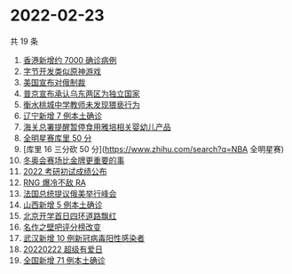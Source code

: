 # 2022-02-23

共 19 条

<!-- BEGIN ZHIHUSEARCH -->
<!-- 最后更新时间 Wed Feb 23 2022 07:09:57 GMT+0800 (China Standard Time) -->
1. [香港新增约 7000 确诊病例](https://www.zhihu.com/search?q=香港疫情)
1. [字节开发类似原神游戏](https://www.zhihu.com/search?q=原神)
1. [美国宣布对俄制裁](https://www.zhihu.com/search?q=美国制裁俄罗斯)
1. [普京宣布承认乌东两区为独立国家](https://www.zhihu.com/search?q=俄罗斯乌克兰)
1. [衡水桃城中学教师未发现猥亵行为](https://www.zhihu.com/search?q=衡水桃城中学)
1. [辽宁新增 7 例本土确诊](https://www.zhihu.com/search?q=辽宁新增)
1. [海关总署提醒暂停食用雅培相关婴幼儿产品](https://www.zhihu.com/search?q=雅培)
1. [全明星赛库里 50 分](https://www.zhihu.com/search?q=全明星)
1. [库里 16 三分砍 50 分](https://www.zhihu.com/search?q=NBA 全明星赛)
1. [冬奥会赛场比金牌更重要的事](https://www.zhihu.com/search?q=冬奥会赛场)
1. [2022 考研初试成绩公布](https://www.zhihu.com/search?q=考研成绩)
1. [RNG 爆冷不敌 RA](https://www.zhihu.com/search?q=rng)
1. [法国总统提议俄美举行峰会](https://www.zhihu.com/search?q=法国总统提议)
1. [山西新增 5 例本土确诊](https://www.zhihu.com/search?q=山西新增)
1. [北京开学首日四环道路飘红](https://www.zhihu.com/search?q=北京开学)
1. [名作之壁吧评分榜改变](https://www.zhihu.com/search?q=名作之壁吧)
1. [武汉新增 10 例新冠病毒阳性感染者](https://www.zhihu.com/search?q=武汉新增)
1. [20220222 超级有爱日](https://www.zhihu.com/search?q=20220222)
1. [全国新增 71 例本土确诊](https://www.zhihu.com/search?q=全国新增)
<!-- END ZHIHUSEARCH -->
